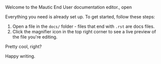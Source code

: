 Welcome to the Mautic End User documentation editor., open

Everything you need is already set up. To get started, follow these steps:
1. Open a file in the `docs/` folder - files that end with `.rst` are docs files.
2. Click the magnifier icon in the top right corner to see a live preview of the file you're editing.

Pretty cool, right?

Happy writing.
